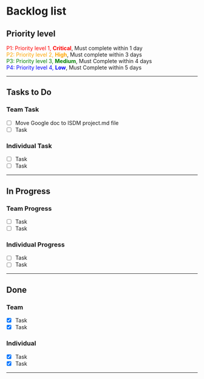 # Backlog list

## Priority level
<span style="color: red;"> P1: Priority level 1, **Critical**</span>, Must complete within 1 day  
<span style="color: Orange;"> P2: Priority level 2, **High**</span>, Must complete within 3 days    
<span style="color: Green;">P3: Priority level 3, **Medium**</span>, Must Complete within 4 days    
<span style="color: Blue;">P4: Priority level 4, **Low**</span>, Must Complete within 5 days  

- - - -
## Tasks to Do
### Team Task  
- [ ] Move Google doc to ISDM project.md file
- [ ] Task
### Individual Task
- [ ] Task
- [ ] Task
- - - -
## In Progress
### Team Progress
- [ ] Task
- [ ] Task
### Individual Progress
- [ ] Task
- [ ] Task
- - - -
## Done
### Team 
- [x] Task
- [x] Task
### Individual 
- [x] Task
- [x] Task
- - - -
